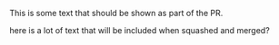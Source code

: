 This is some text that should be shown as part of the PR.

here
is
a
lot
of
text
that
will
be
included
when
squashed
and
merged?

<!-- This is an HTML comment

This is some more comment
-->
